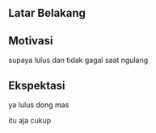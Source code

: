 [//]: # (Ceritakan sedikit tentang latar belakangmu seperti pendidikan terakhir atau pekerjaan sebelumnya)
## Latar Belakang


[//]: # (Motivasi apa yang mendorongmu untuk ikut program coding bootcamp di Hacktiv8?)
## Motivasi

supaya lulus dan tidak gagal saat ngulang

[//]: # (Beri tahu kami, apa yang ingin kamu dapatkan di Hacktiv8 dan apa yang ingin kamu capai setelah lulus dari sini?)
## Ekspektasi

ya lulus dong mas

[//]: # (Apakah ada hal lain yang ingin disampaikan? Bila ada, kamu bebas untuk menuliskannya)

itu aja cukup
